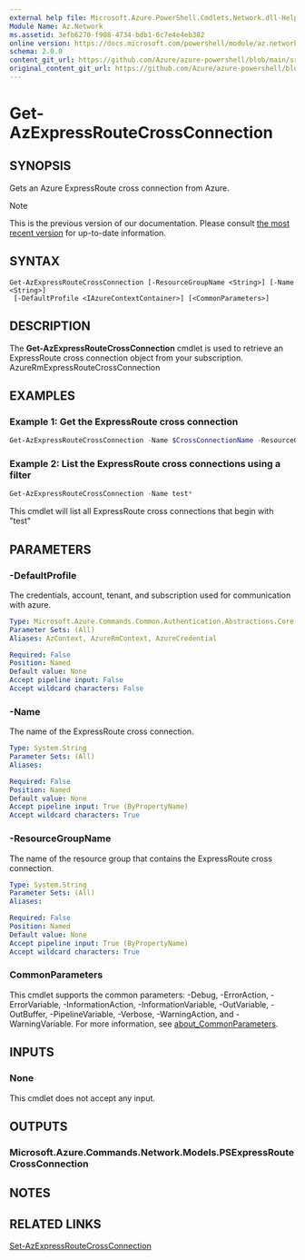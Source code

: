 ```yaml
---
external help file: Microsoft.Azure.PowerShell.Cmdlets.Network.dll-Help.xml
Module Name: Az.Network
ms.assetid: 3efb6270-f908-4734-bdb1-6c7e4e4eb382
online version: https://docs.microsoft.com/powershell/module/az.network/get-azexpressroutecrossconnection
schema: 2.0.0
content_git_url: https://github.com/Azure/azure-powershell/blob/main/src/Network/Network/help/Get-AzExpressRouteCrossConnection.md
original_content_git_url: https://github.com/Azure/azure-powershell/blob/main/src/Network/Network/help/Get-AzExpressRouteCrossConnection.md
---
```


# Get-AzExpressRouteCrossConnection

## SYNOPSIS
Gets an Azure ExpressRoute cross connection from Azure.

> [!NOTE]
>This is the previous version of our documentation. Please consult [the most recent version](/powershell/module/az.network/get-azexpressroutecrossconnection) for up-to-date information.

## SYNTAX

```
Get-AzExpressRouteCrossConnection [-ResourceGroupName <String>] [-Name <String>]
 [-DefaultProfile <IAzureContextContainer>] [<CommonParameters>]
```

## DESCRIPTION
The **Get-AzExpressRouteCrossConnection** cmdlet is used to retrieve an ExpressRoute cross connection object
from your subscription.
AzureRmExpressRouteCrossConnection

## EXAMPLES

### Example 1: Get the ExpressRoute cross connection
```powershell
Get-AzExpressRouteCrossConnection -Name $CrossConnectionName -ResourceGroupName $rg
```

### Example 2: List the ExpressRoute cross connections using a filter
```powershell
Get-AzExpressRouteCrossConnection -Name test*
```

This cmdlet will list all ExpressRoute cross connections that begin with "test"

## PARAMETERS

### -DefaultProfile
The credentials, account, tenant, and subscription used for communication with azure.

```yaml
Type: Microsoft.Azure.Commands.Common.Authentication.Abstractions.Core.IAzureContextContainer
Parameter Sets: (All)
Aliases: AzContext, AzureRmContext, AzureCredential

Required: False
Position: Named
Default value: None
Accept pipeline input: False
Accept wildcard characters: False
```

### -Name
The name of the ExpressRoute cross connection.

```yaml
Type: System.String
Parameter Sets: (All)
Aliases:

Required: False
Position: Named
Default value: None
Accept pipeline input: True (ByPropertyName)
Accept wildcard characters: True
```

### -ResourceGroupName
The name of the resource group that contains the ExpressRoute cross connection.

```yaml
Type: System.String
Parameter Sets: (All)
Aliases:

Required: False
Position: Named
Default value: None
Accept pipeline input: True (ByPropertyName)
Accept wildcard characters: True
```

### CommonParameters
This cmdlet supports the common parameters: -Debug, -ErrorAction, -ErrorVariable, -InformationAction, -InformationVariable, -OutVariable, -OutBuffer, -PipelineVariable, -Verbose, -WarningAction, and -WarningVariable. For more information, see [about_CommonParameters](http://go.microsoft.com/fwlink/?LinkID=113216).

## INPUTS

### None
This cmdlet does not accept any input.

## OUTPUTS

### Microsoft.Azure.Commands.Network.Models.PSExpressRouteCrossConnection

## NOTES

## RELATED LINKS

[Set-AzExpressRouteCrossConnection](Set-AzExpressRouteCrossConnection.md)
